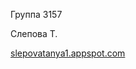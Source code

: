 <p>Группа 3157</p>
<p>Слепова Т.</p>
<p><a href="slepovatanya1.appspot.com">slepovatanya1.appspot.com</a></p>
